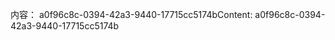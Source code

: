 <span data-ttu-id="e9280-101">内容： a0f96c8c-0394-42a3-9440-17715cc5174b</span><span class="sxs-lookup"><span data-stu-id="e9280-101">Content: a0f96c8c-0394-42a3-9440-17715cc5174b</span></span>